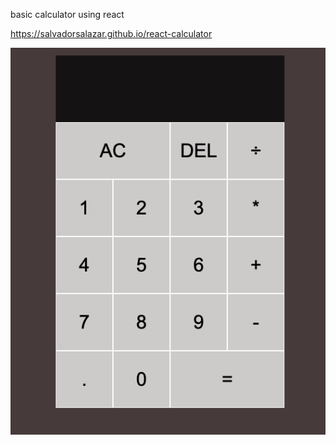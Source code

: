 basic calculator using react

https://salvadorsalazar.github.io/react-calculator


<div id="header" align="left">
  <img src="https://github.com/salvadorsalazar/react-calculator/blob/main/src/Screen%20Shot%202022-05-25%20at%209.01.33%20PM.png" />
</div>

